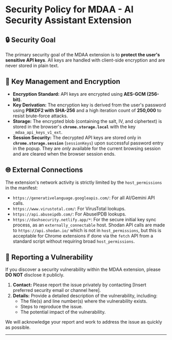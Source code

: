 # Security Policy for MDAA - AI Security Assistant Extension

## 🔒 Security Goal

The primary security goal of the MDAA extension is to **protect the user's sensitive API keys**. All keys are handled with client-side encryption and are never stored in plain text.

## 🔑 Key Management and Encryption

* **Encryption Standard:** API keys are encrypted using **AES-GCM (256-bit)**.
* **Key Derivation:** The encryption key is derived from the user's password using **PBKDF2 with SHA-256** and a high iteration count of **250,000** to resist brute-force attacks.
* **Storage:** The encrypted blob (containing the salt, IV, and ciphertext) is stored in the browser's **`chrome.storage.local`** with the key `_mdaa_api_keys_v1_ext`.
* **Session Security:** The decrypted API keys are stored only in **`chrome.storage.session`** (`sessionKeys`) upon successful password entry in the popup. They are *only* available for the current browsing session and are cleared when the browser session ends.

## 🌐 External Connections

The extension's network activity is strictly limited by the `host_permissions` in the manifest:

* `https://generativelanguage.googleapis.com/`: For all AI/Gemini API calls.
* `https://www.virustotal.com/`: For VirusTotal lookups.
* `https://api.abuseipdb.com/`: For AbuseIPDB lookups.
* `https://dashsecurity.netlify.app/*`: For the secure initial key sync process, as an `externally_connectable` host. Shodan API calls are made to `https://api.shodan.io/` which is not in `host_permissions`, but this is acceptable for Chrome extensions if done via the `fetch` API from a standard script without requiring broad `host_permissions`.

## 🐛 Reporting a Vulnerability

If you discover a security vulnerability within the MDAA extension, please **DO NOT** disclose it publicly.

1.  **Contact:** Please report the issue privately by contacting [Insert preferred security email or channel here].
2.  **Details:** Provide a detailed description of the vulnerability, including:
    * The file(s) and line number(s) where the vulnerability exists.
    * Steps to reproduce the issue.
    * The potential impact of the vulnerability.

We will acknowledge your report and work to address the issue as quickly as possible.

---
